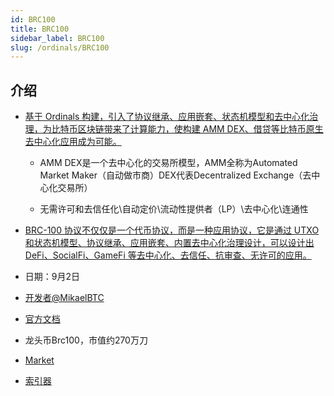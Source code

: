 ```yaml
---
id: BRC100
title: BRC100
sidebar_label: BRC100
slug: /ordinals/BRC100
---
```


## 介绍

- [基于 Ordinals 构建，引入了协议继承、应用嵌套、状态机模型和去中心化治理，为比特币区块链带来了计算能力，使构建 AMM DEX、借贷等比特币原生去中心化应用成为可能。](https://l1f.discourse.group/t/brc-100-introduction-to-brc-100/79)

	- AMM DEX是一个去中心化的交易所模型，AMM全称为Automated Market Maker（自动做市商）DEX代表Decentralized Exchange（去中心化交易所）

	- 无需许可和去信任化\自动定价\流动性提供者（LP）\去中心化\连通性

- [BRC-100 协议不仅仅是一个代币协议，而是一种应用协议，它是通过 UTXO 和状态机模型、协议继承、应用嵌套、内置去中心化治理设计，可以设计出 DeFi、SocialFi、GameFi 等去中心化、去信任、抗审查、无许可的应用。](https://l1f.discourse.group/t/brc-100-a-vertical-scaling-framework-for-brc-20-based-on-brc-100-by-mikael-btc/116)

- 日期：9月2日

- [开发者@MikaelBTC](https://twitter.com/MikaelBTC)

- [官方文档](https://docs.brc100.org/)

- 龙头币Brc100，市值约270万刀

- [Market](https://candysats.io/BRC-100/marketplace)

- [索引器](https://inbrc.org/)
